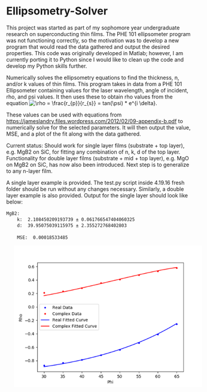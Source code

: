 # Ellipsometry-Solver
This project was started as part of my sophomore year undergraduate research on superconducting thin films. The PHE 101 ellipsometer program was not functioning correctly, so the motivation was to develop a new program that would read the data gathered and output the desired properties. This code was originally developed in Matlab; however, I am currently porting it to Python since I would like to clean up the code and develop my Python skills further.

Numerically solves the ellipsometry equations to find the thickness, n, and/or k values of thin films. This program takes in data from a PHE 101 Ellipsometer containing values for the laser wavelength, angle of incident, rho, and psi values. It then uses these to obtain rho values from the equation <img src="https://latex.codecogs.com/svg.latex?\inline&space;\rho&space;=&space;\frac{r_{p}}{r_{s}}&space;=&space;tan(\psi)&space;*&space;e^{i&space;\delta}" title="\rho = \frac{r_{p}}{r_{s}} = tan(\psi) * e^{i \delta}" />.

These values can be used with equations from https://jameslandry.files.wordpress.com/2012/02/09-appendix-b.pdf to numerically solve for the selected parameters. It will then output the value, MSE, and a plot of the fit along with the data gathered.

Current status: Should work for single layer films (substrate + top layer), e.g. MgB2 on SiC, for fitting any combination of n, k, d of the top layer. Functionality for double layer films (substrate + mid + top layer), e.g. MgO on MgB2 on SiC, has now also been introduced. Next step is to generalize to any n-layer film.

A single layer example is provided. The test.py script inside 4.19.16 fresh folder should be run without any changes necessary. Similarly, a double layer example is also provided. Output for the single layer should look like below:

```
MgB2:
	k:  2.108450209193739 ± 0.061766547404060325
	d:  39.95075039115975 ± 2.355272768402803

	MSE:  0.00018533485
```
<img align="center" src="./4.19.16 fresh/4.19.16-fresh-example-plot.png" alt="Example single layer fit plot" title="Single Layer Plot" hspace="20"/>
